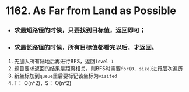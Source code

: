 # 1162. As Far from Land as Possible

- ### 求最短路径的时候，只要找到目标值，返回即可；

- ### 求最长路径的时候，**所有目标值都看完以后，才返回**。

1. 先加入所有陆地后再进行BFS，返回`level-1`
2. 题目要求返回的结果是距离相关，则BFS时需要`for(0, size)`进行层次遍历
3. 新坐标加到`queue`里后要标记该坐标为`visited`
4. T： O(n^2)，S： O(n^2)